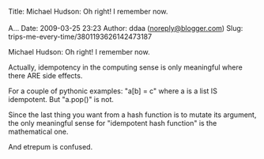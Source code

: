 Title: Michael Hudson: Oh right! I remember now.<br><br>A...
Date: 2009-03-25 23:23
Author: ddaa (noreply@blogger.com)
Slug: trips-me-every-time/3801193626142473187

Michael Hudson: Oh right! I remember now.  
  
Actually, idempotency in the computing sense is only meaningful where
there ARE side effects.  
  
For a couple of pythonic examples: "a[b] = c" where a is a list IS
idempotent. But "a.pop()" is not.  
  
Since the last thing you want from a hash function is to mutate its
argument, the only meaningful sense for "idempotent hash function" is
the mathematical one.  
  
And etrepum is confused.

